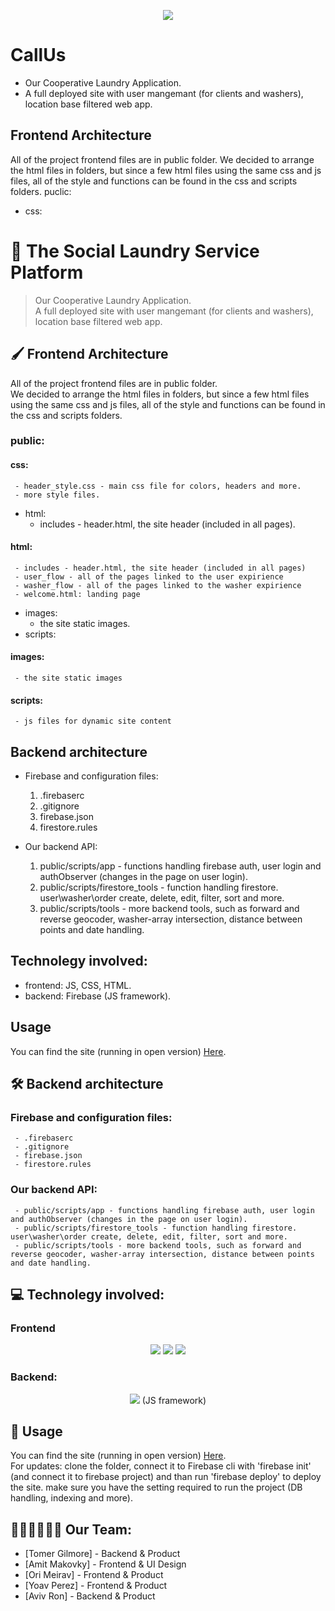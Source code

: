  <p align="center">
   <img src='https://callus-50777.web.app/assets/images/logo5.png' type='image'>
 </p>
 
 # CallUs
 - Our Cooperative Laundry Application.
 - A full deployed site with user mangemant (for clients and washers), location base filtered web app.
 
 ## Frontend Architecture
 All of the project frontend files are in public folder. We decided to arrange the html files in folders, but since a few html files using the same css and js files, all of the style and functions can be found in the css and scripts folders.
 puclic:
   - css:

 # 🧺 The Social Laundry Service Platform
 > Our Cooperative Laundry Application.<br/>
 > A full deployed site with user mangemant (for clients and washers), location base filtered web app.
 ## 🖌️ Frontend Architecture
 All of the project frontend files are in public folder.</br>
 We decided to arrange the html files in folders, but since a few html files using the same css and js files, all of the style and functions can be found in the css and scripts folders.

 ### public:
 #### css:
     - header_style.css - main css file for colors, headers and more.
     - more style files.
   - html:
     - includes - header.html, the site header (included in all pages).

 #### html:
     - includes - header.html, the site header (included in all pages)
     - user_flow - all of the pages linked to the user expirience
     - washer_flow - all of the pages linked to the washer expirience
     - welcome.html: landing page
   - images:
     - the site static images.
   - scripts:

 #### images:
     - the site static images

 #### scripts:
     - js files for dynamic site content

 ## Backend architecture
 - Firebase and configuration files:
   1. .firebaserc
   2. .gitignore
   3. firebase.json
   4. firestore.rules

 - Our backend API:
   1. public/scripts/app - functions handling firebase auth, user login and authObserver (changes in the page on user login).
   2. public/scripts/firestore_tools - function handling firestore. user\washer\order create, delete, edit, filter, sort and more.
   3. public/scripts/tools - more backend tools, such as forward and reverse geocoder, washer-array intersection, distance between points and date handling.

 ## Technolegy involved:
 - frontend: JS, CSS, HTML.
 - backend: Firebase (JS framework).
 ## Usage
 You can find the site (running in open version) [Here](https://themoneylaundry-745ca.web.app).
 ## 🛠️ Backend architecture
 ### Firebase and configuration files:
     - .firebaserc
     - .gitignore
     - firebase.json
     - firestore.rules

 ### Our backend API:
     - public/scripts/app - functions handling firebase auth, user login and authObserver (changes in the page on user login).
     - public/scripts/firestore_tools - function handling firestore. user\washer\order create, delete, edit, filter, sort and more.
     - public/scripts/tools - more backend tools, such as forward and reverse geocoder, washer-array intersection, distance between points and date handling.

 ## 💻 Technolegy involved:
 ### Frontend
 <p align="center">
   <img src="https://img.shields.io/badge/HTML5-E34F26?style=for-the-badge&logo=html5&logoColor=white" />
   <img src="https://img.shields.io/badge/CSS3-1572B6?style=for-the-badge&logo=css3&logoColor=white" />
   <img src="https://img.shields.io/badge/JavaScript-323330?style=for-the-badge&logo=javascript&logoColor=F7DF1E" />
 </p>

 ### Backend:
 <p align="center">
   <img src="https://img.shields.io/badge/firebase-ffca28?style=for-the-badge&logo=firebase&logoColor=black" />
   (JS framework)
 </p>

 ## 🔗 Usage
 You can find the site (running in open version) [Here](https://callus-50777.web.app).</br>
 For updates: clone the folder, connect it to Firebase cli with 'firebase init' (and connect it to firebase project) and than run 'firebase deploy' to deploy the site. make sure you have the setting required to run the project (DB handling, indexing and more).

 ## 🦸🏻‍♀️🦸🏻‍♂️ Our Team:
 - [Tomer Gilmore] - Backend & Product
 - [Amit Makovky] - Frontend & UI Design
 - [Ori Meirav] - Frontend & Product
 - [Yoav Perez] - Frontend & Product
 - [Aviv Ron] - Backend & Product
